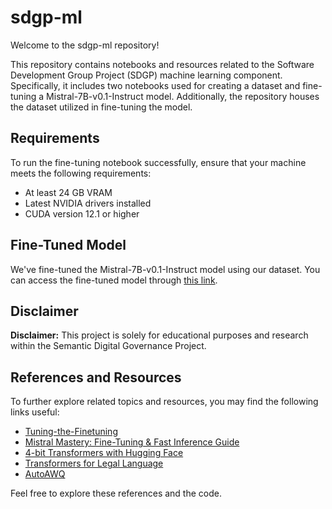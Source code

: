 # sdgp-ml

Welcome to the sdgp-ml repository!

This repository contains notebooks and resources related to the Software Development Group Project (SDGP) machine learning component. Specifically, it includes two notebooks used for creating a dataset and fine-tuning a Mistral-7B-v0.1-Instruct model. Additionally, the repository houses the dataset utilized in fine-tuning the model.

## Requirements

To run the fine-tuning notebook successfully, ensure that your machine meets the following requirements:

- At least 24 GB VRAM
- Latest NVIDIA drivers installed
- CUDA version 12.1 or higher

## Fine-Tuned Model

We've fine-tuned the Mistral-7B-v0.1-Instruct model using our dataset. You can access the fine-tuned model through [this link](https://huggingface.co/vpgits/Mistral-7B-v0.1-qagen-v2.1-AWQ).

## Disclaimer

**Disclaimer:** This project is solely for educational purposes and research within the Semantic Digital Governance Project.

## References and Resources

To further explore related topics and resources, you may find the following links useful:

- [Tuning-the-Finetuning](https://github.com/avisoori-databricks/Tuning-the-Finetuning)
- [Mistral Mastery: Fine-Tuning & Fast Inference Guide](https://medium.com/@parikshitsaikia1619/mistral-mastery-fine-tuning-fast-inference-guide-62e163198b06)
- [4-bit Transformers with Hugging Face](https://huggingface.co/blog/4bit-transformers-bitsandbytes)
- [Transformers for Legal Language](https://huggingface.co/docs/trl/en/sft_trainer)
- [AutoAWQ](https://github.com/casper-hansen/AutoAWQ)

Feel free to explore these references and the code.
